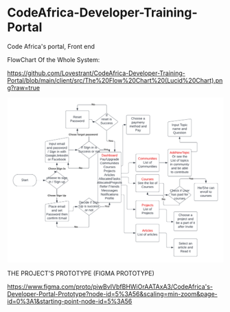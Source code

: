 # CodeAfrica-Developer-Training-Portal
Code Africa's portal, Front end 

FlowChart Of the Whole System:

https://github.com/Lovestrant/CodeAfrica-Developer-Training-Portal/blob/main/client/src/The%20Flow%20Chart%20(Lucid%20Chart).png?raw=true

![Test Image 7](https://github.com/Lovestrant/CodeAfrica-Developer-Training-Portal/blob/main/client/src/The%20Flow%20Chart%20(Lucid%20Chart).png?raw=true)


THE PROJECT'S PROTOTYPE (FIGMA PROTOTYPE) 

https://www.figma.com/proto/piwBvIVbfBHWiOrAATAxA3/CodeAfrica's-Developer-Portal-Prototype?node-id=5%3A56&scaling=min-zoom&page-id=0%3A1&starting-point-node-id=5%3A56
